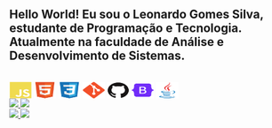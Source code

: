 ## Hello World! Eu sou o Leonardo Gomes Silva, estudante de Programação e Tecnologia. Atualmente na faculdade de Análise e Desenvolvimento de Sistemas.

<div style="display: inline_block"><br>
  <img align="center" alt="JS" height="30" width="40" src="https://raw.githubusercontent.com/devicons/devicon/master/icons/javascript/javascript-plain.svg">
  <img align="center" alt="HTML" height="30" width="40" src="https://raw.githubusercontent.com/devicons/devicon/master/icons/html5/html5-original.svg">
  <img align="center" alt="CSS" height="30" width="40" src="https://raw.githubusercontent.com/devicons/devicon/master/icons/css3/css3-original.svg">
  <img align="center" alt="Git" height="30" width="40" src="https://raw.githubusercontent.com/devicons/devicon/master/icons/git/git-original.svg">
  <img align="center" alt="GitHub" height="30" width="40" src="https://raw.githubusercontent.com/devicons/devicon/master/icons/github/github-original.svg">
  <img align="center" alt="Bootstrap" height="30" width="40" src="https://raw.githubusercontent.com/devicons/devicon/master/icons/bootstrap/bootstrap-plain.svg">
  <img align="center" alt="Java" height="30" width="40" src="https://raw.githubusercontent.com/devicons/devicon/master/icons/java/java-original.svg">
</div>

<a href="https://beacons.ai/LeooSilva">
  <img height="180em" src="https://github-readme-stats.vercel.app/api?username=LeooSilva&show_icons=true&theme=dracula&include_all_commits=true&count_private=true"/>
</a>
<a href="https://beacons.ai/LeooSilva">
  <img height="180em" src="https://github-readme-stats.vercel.app/api/top-langs/?username=LeooSilva&layout=compact&langs_count=16&theme=dracula"/>
</a>

<div> 
  <a href="mailto:leonardogomessilva1910@gmail.com">
    <img src="https://img.shields.io/badge/-Gmail-%23333?style=for-the-badge&logo=gmail&logoColor=white" target="_blank">
  </a>
  <a href="https://www.linkedin.com/in/leonardo-gomes-silva1910/" target="_blank">
    <img src="https://img.shields.io/badge/-LinkedIn-%230077B5?style=for-the-badge&logo=linkedin&logoColor=white" target="_blank">
  </a>
</div>

